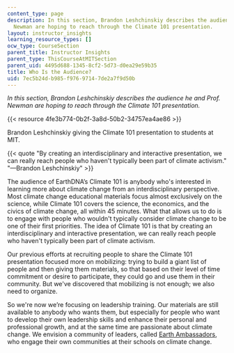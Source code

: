 ```yaml
---
content_type: page
description: In this section, Brandon Leshchinskiy describes the audience he and Prof.
  Newman are hoping to reach through the Climate 101 presentation.
layout: instructor_insights
learning_resource_types: []
ocw_type: CourseSection
parent_title: Instructor Insights
parent_type: ThisCourseAtMITSection
parent_uid: 4495d688-1345-8cf2-5d73-d0ea29e59b35
title: Who Is the Audience?
uid: 7ec5b24d-b985-f976-9714-7de2a7f9d50b
---
```


_In this section, Brandon Leshchinskiy describes the audience he and Prof. Newman are hoping to reach through the Climate 101 presentation._

{{< resource 4fe3b774-0b2f-3a8d-50b2-34757ea4ae86 >}}

Brandon Leshchinskiy giving the Climate 101 presentation to students at MIT.

{{< quote "By creating an interdisciplinary and interactive presentation, we can really reach people who haven't typically been part of climate activism." "—Brandon Leshchinskiy" >}}

The audience of EarthDNA’s Climate 101 is anybody who's interested in learning more about climate change from an interdisciplinary perspective. Most climate change educational materials focus almost exclusively on the science, while Climate 101 covers the science, the economics, and the civics of climate change, all within 45 minutes. What that allows us to do is to engage with people who wouldn't typically consider climate change to be one of their first priorities. The idea of Climate 101 is that by creating an interdisciplinary and interactive presentation, we can really reach people who haven't typically been part of climate activism.

Our previous efforts at recruiting people to share the Climate 101 presentation focused more on mobilizing: trying to build a giant list of people and then giving them materials, so that based on their level of time commitment or desire to participate, they could go and use them in their community. But we've discovered that mobilizing is not enough; we also need to organize.

So we're now we’re focusing on leadership training. Our materials are still available to anybody who wants them, but especially for people who want to develop their own leadership skills and enhance their personal and professional growth, and at the same time are passionate about climate change. We envision a community of leaders, called [Earth Ambassadors](https://earthdna.org/ambassadors/), who engage their own communities at their schools on climate change.